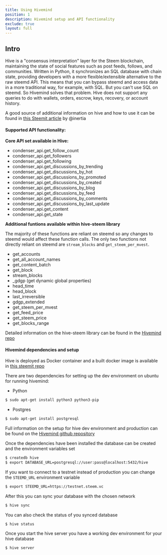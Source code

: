 ```yaml
---
title: Using Hivemind
position: 1
description: Hivemind setup and API functionality
exclude: true
layout: full
---
```


## Intro

Hive is a "consensus interpretation" layer for the Steem blockchain, maintaining the state of social features such as post feeds, follows, and communities. Written in Python, it synchronizes an SQL database with chain state, providing developers with a more flexible/extensible alternative to the raw steemd API. This means that you can bypass steemd and access data in a more traditional way, for example, with SQL. But you can't use SQL on steemd. So Hivemind solves that problem. Hive does not support any queries to do with wallets, orders, escrow, keys, recovery, or account history.

A good source of additional information on hive and how to use it can be found in [this Steemit article](https://steemit.com/hivemind/@inertia/hivemind-queries) by @inertia

#### Supported API functionality:

**Core API set available in Hive:**
-  condenser_api.get_follow_count
-  condenser_api.get_followers
-  condenser_api.get_following
-  condenser_api.get_discussions_by_trending
-  condenser_api.get_discussions_by_hot
-  condenser_api.get_discussions_by_promoted
-  condenser_api.get_discussions_by_created
-  condenser_api.get_discussions_by_blog
-  condenser_api.get_discussions_by_feed
-  condenser_api.get_discussions_by_comments
-  condenser_api.get_discussions_by_last_update
-  condenser_api.get_content
-  condenser_api.get_state

**Additional funtions available within hive-steem library**

The majority of these functions are reliant on steemd so any changes to steemd would affect these function calls. The only two functions not directly reliant on steemd are `stream_blocks` and `get_steem_per_mvest`.

-  get_accounts
-  get_all_account_names
-  get_content_batch
-  get_block
-  stream_blocks
-  _gdgp (get dynamic global properties)
-  head_time
-  head_block
-  last_irreversible
-  gdgp_extended
-  get_steem_per_mvest
-  get_feed_price
-  get_steem_price
-  get_blocks_range

Detailed information on the hive-steem library can be found in the [Hivemind repo](https://github.com/steemit/hivemind/blob/master/hive/steem/client.py)

#### Hivemind dependencies and setup

Hive is deployed as Docker container and a built docker image is available in [this steemit repo](https://hub.docker.com/r/steemit/hivemind/)

There are two dependencies for setting up the dev environment on ubuntu for running hivemind:

*  Python

```bash
$ sudo apt-get install python3 python3-pip
```

*  Postgres

```bash
$ sudo apt-get install postgresql
```

Full information on the setup for hive dev environment and production can be found on the [Hivemind github repository](https://github.com/steemit/hivemind)

Once the dependencies have been installed the database can be created and the environment variables set

```bash
$ createdb hive
$ export DATABASE_URL=postgresql://user:pass@localhost:5432/hive
```

If you want to connect to a testnet instead of production you can change the `STEEMD_URL` environment variable

```bash
$ export STEEMD_URL=https://testnet.steem.vc
```

After this you can sync your database with the chosen network

```bash
$ hive sync
```

You can also check the status of you synced database

```bash
$ hive status
```

Once you start the hive server you have a working dev environment for your hive database

```bash
$ hive server
```